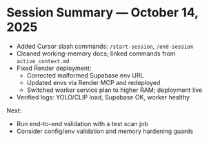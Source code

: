 # Session Summary — October 14, 2025

- Added Cursor slash commands: `/start-session`, `/end-session`
- Cleaned working-memory docs; linked commands from `active_context.md`
- Fixed Render deployment:
  - Corrected malformed Supabase env URL
  - Updated envs via Render MCP and redeployed
  - Switched worker service plan to higher RAM; deployment live
- Verified logs: YOLO/CLIP load, Supabase OK, worker healthy

Next:
- Run end-to-end validation with a test scan job
- Consider config/env validation and memory hardening guards
